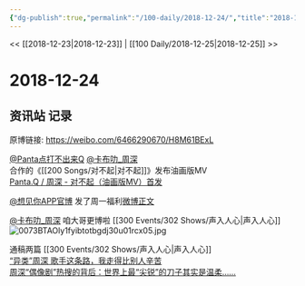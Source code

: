 ```yaml
---
{"dg-publish":true,"permalink":"/100-daily/2018-12-24/","title":"2018-12-24"}
---
```



<< [[2018-12-23\|2018-12-23]] | [[100 Daily/2018-12-25\|2018-12-25]] >>

# 2018-12-24

## 资讯站 记录

原博链接: https://weibo.com/6466290670/H8M61BExL

[@Panta点打不出来Q](https://weibo.com/n/Panta%E7%82%B9%E6%89%93%E4%B8%8D%E5%87%BA%E6%9D%A5Q) [@卡布叻_周深](https://weibo.com/n/%E5%8D%A1%E5%B8%83%E5%8F%BB_%E5%91%A8%E6%B7%B1)  
合作的《[[200 Songs/对不起\|对不起]]》发布油画版MV  
[Panta.Q / 周深 - 对不起（油画版MV）首发](https://weibo.cn/sinaurl?u=http%3A%2F%2Fm.v.qq.com%2Fplay%2Fplay.html%3Fcoverid%3Dhxjph8hn1kr4u7j%26vid%3Dc002972p908%26ptag%3D4_6.4.8.21986_sina)

[@想见你APP官博](https://weibo.com/n/%E6%83%B3%E8%A7%81%E4%BD%A0APP%E5%AE%98%E5%8D%9A) 发了周一福利[微博正文](https://m.weibo.cn/5982663295/4320762514837208)

[@卡布叻_周深](https://weibo.com/n/%E5%8D%A1%E5%B8%83%E5%8F%BB_%E5%91%A8%E6%B7%B1) 咱大哥更博啦[](https://m.weibo.cn/1736988591/4320736673745736) [[300 Events/302 Shows/声入人心\|声入人心]]  
![0073BTAOly1fyibtotbgdj30u01rcx05.jpg](/img/user/Attachments/0073BTAOly1fyibtotbgdj30u01rcx05.jpg)

通稿两篇 [[300 Events/302 Shows/声入人心\|声入人心]]  
[“异类”周深 歌手这条路，我走得比别人辛苦](https://weibo.cn/sinaurl?u=https%3A%2F%2Ffinance.sina.cn%2F2018-12-24%2Fdetail-ihqhqcir9644336.d.html%3Fopen_source%3Dweibo_search%26from%3Dwap%26wm%3D3049_0015%26hd%3D1%26sendweibouid%3D3159963610%26sendweibouid%3D6466290670)  
[周深“偶像剧”热搜的背后：世界上最“尖锐”的刀子其实是温柔……](https://weibo.cn/sinaurl?u=https%3A%2F%2Fmp.weixin.qq.com%2Fs%3F__biz%3DMjYyNjk3NzY4MA%3D%3D%26mid%3D2653164860%26idx%3D2%26sn%3Dc28bbd262d8e5d6e4597b0671e3e5d02)

